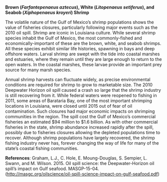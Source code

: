 **Brown (*Farfantepenaeus aztecus*), White (*Litopenaeus setiferus*), and Seabob (*Xiphopenaeus kroyeri*) Shrimp**
 
The volatile nature of the Gulf of Mexico’s shrimp populations shows the value of fisheries closures, particularly following major events such as the 2010 oil spill. Shrimp are iconic in Louisiana culture. While several shrimp species inhabit the Gulf of Mexico, the most commonly-fished and economically-important of these are the brown, white, and seabob shrimps. All these species exhibit similar life histories, spawning in bays and deep offshore waters. Larval shrimp are swept with the tide into coastal marshes and estuaries, where they remain until they are large enough to return to the open waters. In the coastal marshes, these larvae provide an important prey source for many marsh species.
 
Annual shrimp harvests can fluctuate widely, as precise environmental conditions are required for shrimp to grow to marketable size. The 2010 Deepwater Horizon oil spill caused a crash so large that the shrimp industry is still recovering from it. While federal waters were reopened to fishing in 2011, some areas of Barataria Bay, one of the most important shrimping locations in Louisiana, were closed until 2015 out of fear of oil contamination. Such closures had major economic impacts on shrimping communities in the region. The spill cost the Gulf of Mexico’s commercial fisheries an estimated $94 million to $1.6 billion. As with other commercial fisheries in the state, shrimp abundance increased rapidly after the spill, possibly due to fisheries closures allowing the depleted populations time to recover. Although shrimp populations have largely recovered, the shrimp fishing industry never has, forever changing the way of life for many of the state’s coastal fishing communities. 

**References**: Graham, L.J., C. Hole, E. Moung-Douglas, S. Sempier, L. Swann, and M. Wilson. 2015. Oil spill science: the Deepwater-Horizon oil spill’s impact on Gulf seafood. MASGP-15-04. (http://masgc.org/oilscience/oil-spill-science-impact-on-gulf-seafood.pdf)
 
